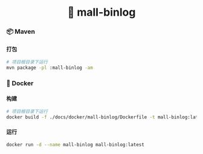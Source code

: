 <h1 align="center">🏪 mall-binlog</h1>

### 📦 Maven

#### 打包

```bash
# 项目根目录下运行
mvn package -pl :mall-binlog -am
```

### 🐳 Docker

#### 构建

```bash
# 项目根目录下运行
docker build -f ./docs/docker/mall-binlog/Dockerfile -t mall-binlog:latest .
```

#### 运行

```bash
docker run -d --name mall-binlog mall-binlog:latest
```

